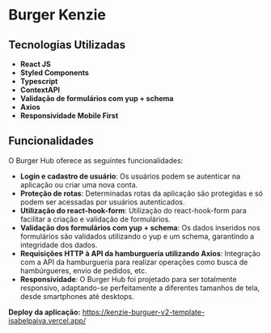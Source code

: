 # Burger Kenzie

## Tecnologias Utilizadas

- **React JS**
- **Styled Components**
- **Typescript**
- **ContextAPI**
- **Validação de formulários com yup + schema**
- **Axios**
- **Responsividade Mobile First**

## Funcionalidades

O Burger Hub oferece as seguintes funcionalidades:

- **Login e cadastro de usuário**: Os usuários podem se autenticar na aplicação ou criar uma nova conta.
- **Proteção de rotas**: Determinadas rotas da aplicação são protegidas e só podem ser acessadas por usuários autenticados.
- **Utilização do react-hook-form**: Utilização do react-hook-form para facilitar a criação e validação de formulários.
- **Validação dos formulários com yup + schema**: Os dados inseridos nos formulários são validados utilizando o yup e um schema, garantindo a integridade dos dados.
- **Requisições HTTP à API da hamburgueria utilizando Axios**: Integração com a API da hamburgueria para realizar operações como busca de hambúrgueres, envio de pedidos, etc.
- **Responsividade**: O Burger Hub foi projetado para ser totalmente responsivo, adaptando-se perfeitamente a diferentes tamanhos de tela, desde smartphones até desktops.

**Deploy da aplicação:** https://kenzie-burguer-v2-template-isabelpaiva.vercel.app/
